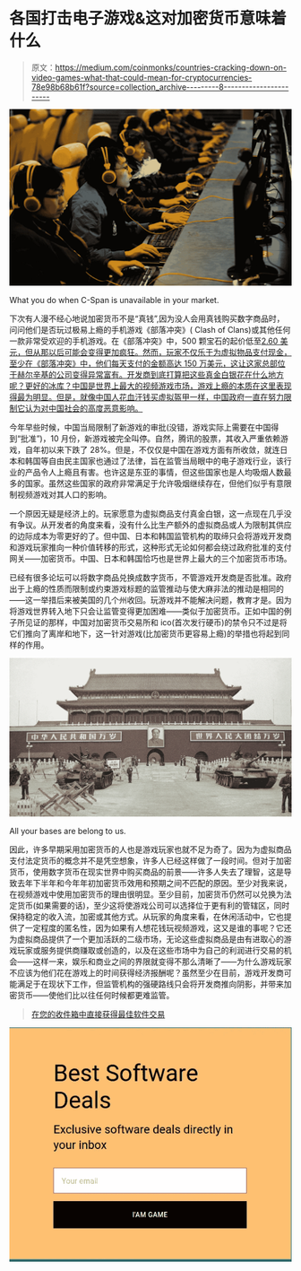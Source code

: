 # 各国打击电子游戏&这对加密货币意味着什么

> 原文：<https://medium.com/coinmonks/countries-cracking-down-on-video-games-what-that-could-mean-for-cryptocurrencies-78e98b68b61f?source=collection_archive---------8----------------------->

![](img/febbd0ef8ffea958453f06d0f48e0251.png)

What you do when C-Span is unavailable in your market.

下次有人漫不经心地说加密货币不是“真钱”,因为没人会用真钱购买数字商品时，问问他们是否玩过极易上瘾的手机游戏《部落冲突》( Clash of Clans)或其他任何一款非常受欢迎的手机游戏。在《部落冲突》中，500 颗宝石的起价低至[2.60 美元，但从那以后可能会变得更加疯狂。然而，玩家不仅乐于为虚拟物品支付现金，至少在《部落冲突》中，他们每天支付的金额高达 150 万美元，这让这家总部位于赫尔辛基的公司变得异常富有。开发商到底打算把这些真金白银花在什么地方呢？更好的冰库？中国是世界上最大的视频游戏市场，游戏上瘾的本质在这里表现得最为明显。但是，就像中国人花血汗钱买虚拟盔甲一样，中国政府一直在努力限制它认为对中国社会的高度恶意影响。](http://uk.businessinsider.com/saudi-player-spends-1-million-in-clash-of-clans-2015-10/?IR=T)

今年早些时候，中国当局限制了新游戏的审批(没错，游戏实际上需要在中国得到“批准”)，10 月份，新游戏被完全叫停。自然，腾讯的股票，其收入严重依赖游戏，自年初以来下跌了 28%。但是，不仅仅是中国在游戏方面有所收敛，就连日本和韩国等自由民主国家也通过了法律，旨在监管当局眼中的电子游戏行业，该行业的产品令人上瘾且有害。也许这是东亚的事情，但这些国家也是人均吸烟人数最多的国家。虽然这些国家的政府非常满足于允许吸烟继续存在，但他们似乎有意限制视频游戏对其人口的影响。

一个原因无疑是经济上的。玩家愿意为虚拟商品支付真金白银，这一点现在几乎没有争议。从开发者的角度来看，没有什么比生产额外的虚拟商品或人为限制其供应的边际成本为零更好的了。但中国、日本和韩国监管机构的取缔只会将游戏开发商和游戏玩家推向一种价值转移的形式，这种形式无论如何都会绕过政府批准的支付网关——加密货币。中国、日本和韩国恰巧也是世界上最大的三个加密货币市场。

已经有很多论坛可以将数字商品兑换成数字货币，不管游戏开发商是否批准。政府出于上瘾的性质而限制或约束游戏标题的监管推动与使大麻非法的推动是相同的——这一举措后来被美国的几个州收回。玩游戏并不能解决问题，教育才是。因为将游戏世界转入地下只会让监管变得更加困难——类似于加密货币。正如中国的例子所见证的那样，中国对加密货币交易所和 ico(首次发行硬币)的禁令只不过是将它们推向了离岸和地下，这一针对游戏(比加密货币更容易上瘾)的举措也将起到同样的作用。

![](img/314347f1eb0c5df359a2512931cdf143.png)

All your bases are belong to us.

因此，许多早期采用加密货币的人也是游戏玩家也就不足为奇了。因为为虚拟商品支付法定货币的概念并不是凭空想象，许多人已经这样做了一段时间。但对于加密货币，使用数字货币在现实世界中购买商品的前景——许多人失去了理智，这是导致去年下半年和今年年初加密货币效用和预期之间不匹配的原因。至少对我来说，在视频游戏中使用加密货币的理由很明显。至少目前，加密货币仍然可以兑换为法定货币(如果需要的话)，至少这将使游戏公司可以选择位于更有利的管辖区，同时保持稳定的收入流，加密或其他方式。从玩家的角度来看，在休闲活动中，它也提供了一定程度的匿名性，因为如果有人想花钱玩视频游戏，这又是谁的事呢？它还为虚拟商品提供了一个更加活跃的二级市场，无论这些虚拟商品是由有进取心的游戏玩家或服务提供商赚取或创造的，以及在这些市场中为自己的利润进行交易的机会——这样一来，娱乐和商业之间的界限就变得不那么清晰了——为什么游戏玩家不应该为他们花在游戏上的时间获得经济报酬呢？虽然至少在目前，游戏开发商可能满足于在现状下工作，但监管机构的强硬路线只会将开发商推向阴影，并带来加密货币——使他们比以往任何时候都更难监管。

> [在您的收件箱中直接获得最佳软件交易](https://coincodecap.com/?utm_source=coinmonks)

[![](img/7c0b3dfdcbfea594cc0ae7d4f9bf6fcb.png)](https://coincodecap.com/?utm_source=coinmonks)
